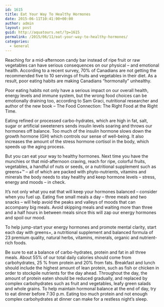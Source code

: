 ```yaml
---
id: 1615
title: Eat Your Way To Healthy Hormones
date: 2015-06-11T10:41:00+00:00
author: admin
layout: post
guid: http://aquatours.net/?p=1615
permalink: /2015/06/11/eat-your-way-to-healthy-hormones/
categories:
  - General
---
```

Reaching for a mid-afternoon candy bar instead of ripe fruit or raw vegetables can have serious consequences on our physical &#8211; and emotional health. According to a recent survey, 70% of Canadians are not getting the recommended five to 10 servings of fruits and vegetables in their diet. As a result, poor eating habits are making Canadians &#8220;hormonally&#8221; unhealthy.

Poor eating habits not only have a serious impact on our overall health, energy levels and immune system, but the wrong food choices can be emotionally draining too, according to Sam Graci, nutritional researcher and author of the new book &#8211; The Food Connection: The Right Food at the Right Time.

Eating refined or processed carbo-hydrates, which are high in fat, salt, sugar or artificial sweeteners sends insulin levels soaring and throws our hormones off balance. Too much of the insulin hormone slows down the growth hormone (GH) which controls our sense of well-being. It also increases the amount of the stress hormone cortisol in the body, which speeds up the aging process. 

But you can eat your way to healthy hormones. Next time you have the munchies or that mid-afternoon craving, reach for ripe, colorful fruits, vegetables, a handful of nuts or seeds, or a nutritional supplement such as greens+™ &#8211; all of which are packed with phyto-nutrients, vitamins and minerals the body needs to stay healthy and keep hormone levels &#8211; stress, energy and moods &#8211; in check.

It&#8217;s not only what you eat that will keep your hormones balanced &#8211; consider when you fuel up. Eating five small meals a day &#8211; three meals and two snacks &#8211; will help avoid the peaks and valleys of moods that can accompany big meals. Avoid skipping meals and waiting more than three and a half hours in between meals since this will zap our energy hormones and spoil our mood.

To help jump-start your energy hormones and promote mental clarity, start each day with greens+, a nutritional supplement and balanced formula of 23 premium quality, natural herbs, vitamins, minerals, organic and nutrient-rich foods. 

Be sure to eat a balance of carbo-hydrates, protein and fat in all three meals. About 55% of our total daily calories should come from carbohydrates, 25 % from protein and 20% from fats. Breakfast and lunch should include the highest amount of lean protein, such as fish or chicken in order to stockpile nutrients for the day ahead. Throughout the day, the amount of protein eaten should be reduced gradually, and replaced by complex carbohydrates such as fruit and vegetables, leafy green salads and whole grains. To help maintain hormonal balance at the end of day, try to eat dinner before 7:30 p.m. Eating too much protein and not enough complex carbohydrates at dinner can make for a restless night&#8217;s sleep.